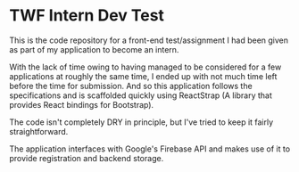 # TWF Intern Dev Test

This is the code repository for a front-end test/assignment I had been given as part of my application to become an intern.

With the lack of time owing to having managed to be considered for a few applications at roughly the same time, I ended up with not much time left before the time for submission. And so this application follows the specifications and is scaffolded quickly using ReactStrap (A library that provides React bindings for Bootstrap).

The code isn't completely DRY in principle, but I've tried to keep it fairly straightforward.

The application interfaces with Google's Firebase API and makes use of it to provide registration and backend storage.
